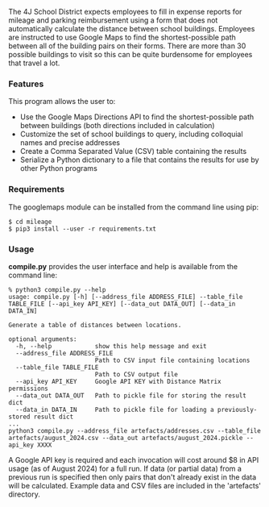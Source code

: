 The 4J School District expects employees to fill in expense reports for mileage and parking reimbursement using a form that does not automatically calculate the distance between school buildings. Employees are instructed to use Google Maps to find the shortest-possible path between all of the building pairs on their forms. There are more than 30 possible buildings to visit so this can be quite burdensome for employees that travel a lot.

### Features
This program allows the user to:

 - Use the Google Maps Directions API to find the shortest-possible path between buildings (both directions included in calculation)
 - Customize the set of school buildings to query, including colloquial names and precise addresses
 - Create a Comma Separated Value (CSV) table containing the results
 - Serialize a Python dictionary to a file that contains the results for use by other Python programs

### Requirements
The googlemaps module can be installed from the command line using pip:
```
$ cd mileage
$ pip3 install --user -r requirements.txt
```

### Usage
**compile.py** provides the user interface and help is available from the command line:

```
% python3 compile.py --help
usage: compile.py [-h] [--address_file ADDRESS_FILE] --table_file TABLE_FILE [--api_key API_KEY] [--data_out DATA_OUT] [--data_in DATA_IN]

Generate a table of distances between locations.

optional arguments:
  -h, --help            show this help message and exit
  --address_file ADDRESS_FILE
                        Path to CSV input file containing locations
  --table_file TABLE_FILE
                        Path to CSV output file
  --api_key API_KEY     Google API KEY with Distance Matrix permissions
  --data_out DATA_OUT   Path to pickle file for storing the result dict
  --data_in DATA_IN     Path to pickle file for loading a previously-stored result dict
...
python3 compile.py --address_file artefacts/addresses.csv --table_file artefacts/august_2024.csv --data_out artefacts/august_2024.pickle --api_key XXXX
```
A Google API key is required and each invocation will cost around $8 in API usage (as of August 2024) for a full run. If data (or partial data) from a previous run is specified then only pairs that don't already exist in the data will be calculated. Example data and CSV files are included in the 'artefacts' directory.
